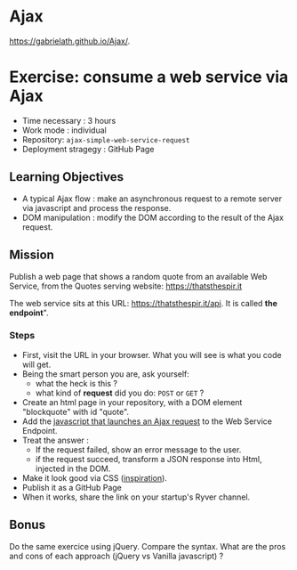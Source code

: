 # Ajax
https://gabrielath.github.io/Ajax/.

# Exercise: consume a web service via Ajax
- Time necessary : 3 hours
- Work mode : individual
- Repository: `ajax-simple-web-service-request`
- Deployment stragegy : GitHub Page

## Learning Objectives
- A typical Ajax flow : make an asynchronous request to a remote server via javascript and process the response.
- DOM manipulation : modify the DOM according to the result of the Ajax request.

## Mission
Publish a web page that shows a random quote from an available Web Service, from the Quotes serving website: https://thatsthespir.it 

The web service sits at this URL:  https://thatsthespir.it/api. It is called **the endpoint**". 

### Steps
- First, visit the URL in your browser. What you will see is what you code will get.
- Being the smart person you are, ask yourself: 
	- what the heck is this  ?
	- what kind of **request** did you do: `POST` or `GET` ?
- Create an html page in your repository, with a DOM element "blockquote" with id "quote".
- Add the [javascript that launches an Ajax request](https://dev.to/bjhaid_93/beginners-guide-to-fetching-data-with-ajax-fetch-api--asyncawait-3m1l) to the Web Service Endpoint.
- Treat the answer : 
	- If the request failed, show an error message to the user.
	- if the request succeed,  transform a JSON response into Html, injected in the DOM.
- Make it look good via CSS ([inspiration](https://www.google.be/search?q=beautiful+web+typography&tbm=isch&tbo=u&source=univ&sa=X&ved=0ahUKEwjJrbmozOvYAhUE9WMKHXTmDrQQsAQIJg&biw=1440&bih=780)).
- Publish it as a GitHub Page
- When it works, share the link on your startup's Ryver channel.

## Bonus
Do the same exercice using jQuery. Compare the syntax. What are the pros and cons of each approach (jQuery vs Vanilla javascript) ?
